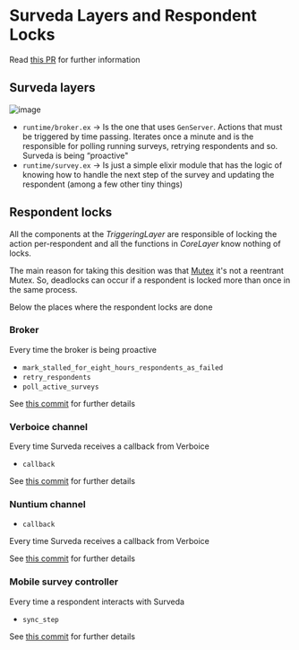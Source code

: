 # Surveda Layers and Respondent Locks

Read [this PR](https://github.com/instedd/surveda/pull/1667) for further information

## Surveda layers

![image](https://user-images.githubusercontent.com/13237343/76789776-43e71c00-679c-11ea-8cf5-7188a1e20b2a.png)

* `runtime/broker.ex` -> Is the one that uses `GenServer`. Actions that must be triggered by time passing. Iterates once a minute and is the responsible for polling running surveys, retrying respondents and so. Surveda is being “proactive"
* `runtime/survey.ex` -> Is just a simple elixir module that has the logic of knowing how to handle the next step of the survey and updating the respondent (among a few other tiny things)

## Respondent locks

All the components at the _TriggeringLayer_ are responsible of locking the action per-respondent and all the functions in _CoreLayer_ know nothing of locks.

The main reason for taking this desition was that [Mutex](https://hexdocs.pm/mutex/readme.html) it's not a reentrant Mutex. So, deadlocks can occur if a respondent is locked more than once in the same process.

Below the places where the respondent locks are done

### Broker

Every time the broker is being proactive

* `mark_stalled_for_eight_hours_respondents_as_failed`
* `retry_respondents`
* `poll_active_surveys`

See [this commit](https://github.com/instedd/surveda/pull/1667/commits/39f67f1584a137bd9b1ac4efa9def11e4d690015) for further details

### Verboice channel

Every time Surveda receives a callback from Verboice

* `callback`

See [this commit](https://github.com/instedd/surveda/pull/1667/commits/ebd136cdeec1c79eeecd61809f5f3d971c2bd895) for further details

### Nuntium channel

* `callback`

Every time Surveda receives a callback from Verboice

See [this commit](https://github.com/instedd/surveda/pull/1667/commits/4834803363dc7173f02d16f7b20ea0a6f4204ec3) for further details

### Mobile survey controller

Every time a respondent interacts with Surveda

* `sync_step`

See [this commit](https://github.com/instedd/surveda/pull/1667/commits/d2f3aa59f3fe21b869009c72bb369a4775b7b133) for further details
